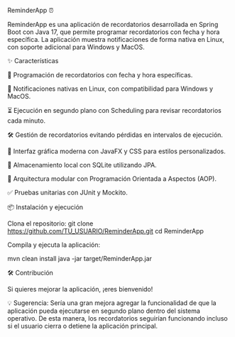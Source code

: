 ReminderApp ⏰

ReminderApp es una aplicación de recordatorios desarrollada en Spring Boot con Java 17, que permite programar recordatorios con fecha y hora específica. La aplicación muestra notificaciones de forma nativa en Linux, con soporte adicional para Windows y MacOS.


✨ Características

📅 Programación de recordatorios con fecha y hora específicas.

🔔 Notificaciones nativas en Linux, con compatibilidad para Windows y MacOS.

⏳ Ejecución en segundo plano con Scheduling para revisar recordatorios cada minuto.

🛠 Gestión de recordatorios evitando pérdidas en intervalos de ejecución.

🎨 Interfaz gráfica moderna con JavaFX y CSS para estilos personalizados.

💾 Almacenamiento local con SQLite utilizando JPA.

🧩 Arquitectura modular con Programación Orientada a Aspectos (AOP).

✅ Pruebas unitarias con JUnit y Mockito.


📦 Instalación y ejecución

Clona el repositorio:
git clone https://github.com/TU_USUARIO/ReminderApp.git
cd ReminderApp

Compila y ejecuta la aplicación:

mvn clean install
java -jar target/ReminderApp.jar


🛠 Contribución

Si quieres mejorar la aplicación, ¡eres bienvenido! 

💡 Sugerencia: Sería una gran mejora agregar la funcionalidad de que la aplicación pueda ejecutarse en segundo plano dentro del sistema operativo. De esta manera, los recordatorios seguirían funcionando incluso si el usuario cierra o detiene la aplicación principal.

